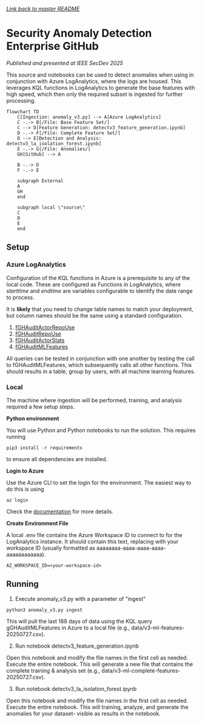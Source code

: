 *[Link back to master README](../README.md)*

# Security Anomaly Detection Enterprise GitHub

*Published and presented at IEEE SecDev 2025*

This source and notebooks can be used to detect anomalies when using in conjunction with Azure LogAnalytics, where the logs are housed. This leverages KQL functions in LogAnalytics to generate the base features with high speed, which then only the required subset is ingested for further processing.

```mermaid
flowchart TD
    C[Ingestion: anomaly_v3.py] --> A[Azure LogAnalytics]
    C -.-> B[/File: Base Feature Set/]
    C --> D[Feature Generation: detectv3_feature_generation.ipynb]
    D -.-> F[/File: Complete Feature Set/]
    D --> E[Detection and Analysis: detectv3_la_isolation_forest.ipynb]
    E -.-> G[/File: Anomalies/]
    GH[GitHub] --> A

    B -.-> D
    F -.-> E

    subgraph External
    A
    GH
    end

    subgraph local \"source\"
    C
    D
    E
    end
```

## Setup

### Azure LogAnalytics

Configuration of the KQL functions in Azure is a prerequisite to any of the local code. These are configured as Functions in LogAnalytics, where *starttime* and *endtime* are variables configurable to identify the date range to process.

It is **likely** that you need to change table names to match your deployment, but column names should be the same using a standard configuration.

1. [fGHAuditActorRepoUse](kql-functions/fGHAuditActorRepoUse.kql)
2. [fGHAuditRepoUse](kql-functions/fGHAuditRepoUse.kql)
3. [fGHAuditActorStats](kql-functions/fGHAuditActorStats.kql)
4. [fGHAuditMLFeatures](kql-functions/fGHAuditMLFeatures.kql)

All queries can be tested in conjunction with one another by testing the call to fGHAuditMLFeatures, which subsequently calls all other functions. This should results in a table, group by users, with all machine learning features.

### Local

The machine where ingestion will be performed, training, and analysis required a few setup steps.

**Python environment**

You will use Python and Python notebooks to run the solution. This requires running

```pip3 install -r requirements```

to ensure all dependencies are installed.

**Login to Azure**

Use the Azure CLI to set the login for the environment. The easiest way to do this is using

```az login```

Check the [documentation](https://learn.microsoft.com/en-us/cli/azure/authenticate-azure-cli-interactively?view=azure-cli-latest) for more details.

**Create Environment File**

A local .env file contains the Azure Workspace ID to connect to for the LogAnalytics instance. It should contain this text, replacing with your workspace ID (usually formatted as aaaaaaaa-aaaa-aaaa-aaaa-aaaaaaaaaaaa).

```
AZ_WORKSPACE_ID=<your-workspace-id>
```

## Running

1. Execute anomaly_v3.py with a parameter of "ingest"

```python3 anomaly_v3.py ingest```

This will pull the last 188 days of data using the KQL query gGHAuditMLFeatures in Azure to a local file (e.g., data/v3-ml-features-20250727.csv).

2. Run notebook detectv3_feature_generation.ipynb

Open this notebook and modify the file names in the first cell as needed. Execute the entire notebook. This will generate a new file that contains the complete training & analysis set (e.g., data/v3-ml-complete-features-20250727.csv).

3. Run notebook detectv3_la_isolation_forest.ipynb

Open this notebook and modify the file names in the first cell as needed. Execute the entire notebook. This will training, analyze, and generate the anomalies for your dataset- visible as results in the notebook.